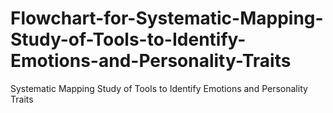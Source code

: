 # Flowchart-for-Systematic-Mapping-Study-of-Tools-to-Identify-Emotions-and-Personality-Traits
Systematic Mapping Study of Tools to Identify Emotions and Personality Traits
